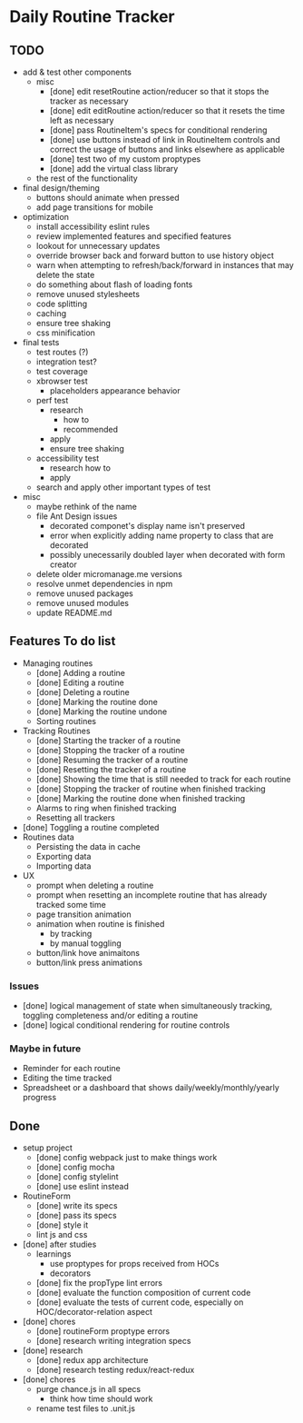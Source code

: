 Daily Routine Tracker
========================================

TODO
----------------------------------------

- add & test other components
  - misc
    - [done] edit resetRoutine action/reducer so that it stops the tracker as necessary
    - [done] edit editRoutine action/reducer so that it resets the time left as necessary
    - [done] pass RoutineItem\'s specs for conditional rendering
    - [done] use buttons instead of link in RoutineItem controls and correct the usage of buttons and links elsewhere as applicable
    - [done] test two of my custom proptypes
    - [done] add the virtual class library
  - the rest of the functionality
- final design/theming
  - buttons should animate when pressed
  - add page transitions for mobile
- optimization
  - install accessibility eslint rules
  - review implemented features and specified features
  - lookout for unnecessary updates
  - override browser back and forward button to use history object
  - warn when attempting to refresh/back/forward in instances that may delete the state
  - do something about flash of loading fonts
  - remove unused stylesheets
  - code splitting
  - caching
  - ensure tree shaking
  - css minification
- final tests
  - test routes (?)
  - integration test?
  - test coverage
  - xbrowser test
    - placeholders appearance behavior
  - perf test
    - research
      - how to
      - recommended
    - apply
    - ensure tree shaking
  - accessibility test
    - research how to
    - apply
  - search and apply other important types of test
- misc
  - maybe rethink of the name
  - file Ant Design issues
    - decorated componet's display name isn't preserved
    - error when explicitly adding name property to class that are decorated
    - possibly unecessarily doubled layer when decorated with form creator
  - delete older micromanage.me versions
  - resolve unmet dependencies in npm
  - remove unused packages
  - remove unused modules
  - update README.md


Features To do list
----------------------------------------

- Managing routines
  - [done] Adding a routine
  - [done] Editing a routine
  - [done] Deleting a routine
  - [done] Marking the routine done
  - [done] Marking the routine undone
  - Sorting routines
- Tracking Routines
  - [done] Starting the tracker of a routine
  - [done] Stopping the tracker of a routine
  - [done] Resuming the tracker of a routine
  - [done] Resetting the tracker of a routine
  - [done] Showing the time that is still needed to track for each routine
  - [done] Stopping the tracker of routine when finished tracking
  - [done] Marking the routine done when finished tracking
  - Alarms to ring when finished tracking
  - Resetting all trackers
- [done] Toggling a routine completed
- Routines data
  - Persisting the data in cache
  - Exporting data
  - Importing data
- UX
  - prompt when deleting a routine
  - prompt when resetting an incomplete routine that has already tracked some time
  - page transition animation
  - animation when routine is finished
    - by tracking
    - by manual toggling
  - button/link hove animaitons
  - button/link press animations

### Issues

- [done] logical management of state when simultaneously tracking, toggling completeness and/or editing a routine
- [done] logical conditional rendering for routine controls

### Maybe in future

- Reminder for each routine
- Editing the time tracked
- Spreadsheet or a dashboard that shows daily/weekly/monthly/yearly progress

Done
----------------------------------------

- setup project
  - [done] config webpack just to make things work
  - [done] config mocha
  - [done] config stylelint
  - [done] use eslint instead
- RoutineForm
  - [done] write its specs
  - [done] pass its specs
  - [done] style it
  - lint js and css
- [done] after studies
  - learnings
    - use proptypes for props received from HOCs
    - decorators
  - [done] fix the propType lint errors
  - [done] evaluate the function composition of current code
  - [done] evaluate the tests of current code, especially on HOC/decorator-relation aspect
- [done] chores
  - [done] routineForm proptype errors
  - [done] research writing integration specs
- [done] research
  - [done] redux app architecture
  - [done] research testing redux/react-redux
- [done] chores
  - purge chance.js in all specs
    - think how time should work
  - rename test files to .unit.js

